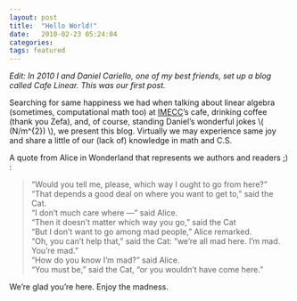 ```yaml
---
layout: post
title:  "Hello World!"
date:   2010-02-23 05:24:04
categories: 
tags: featured
---
```


_Edit: In 2010 I and Daniel Cariello, one of my best friends, set up a blog
called Cafe Linear. This was our first post._

Searching for same happiness we had when talking about linear algebra
(sometimes, computational math too) at [IMECC](http://www.ime.unicamp.br)’s
cafe, drinking coffee (thank you Zefa), and, of course, standing Daniel’s wonderful
jokes \\( (N/m^{2}) \\), we present this blog. Virtually we may experience same 
joy and share a little of our (lack of) knowledge in math and C.S.

A quote from Alice in Wonderland that represents we authors and readers ;) :

>“Would you tell me, please, which way I ought to go from here?”  
>“That depends a good deal on where you want to get to,” said the Cat.  
>“I don’t much care where —” said Alice.  
>“Then it doesn’t matter which way you go,” said the Cat  
>“But I don’t want to go among mad people,” Alice remarked.  
>“Oh, you can’t help that,” said the Cat: “we’re all mad here. I’m mad. You’re mad.”  
>“How do you know I’m mad?” said Alice.  
>“You must be,” said the Cat, “or you wouldn’t have come here.”

We’re glad you’re here. Enjoy the madness.

